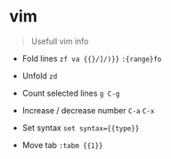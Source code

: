 # vim

> Usefull vim info

- Fold lines
`zf va {{}/]/)}}`
`:{range}fo`

- Unfold
`zd`

- Count selected lines
`g C-g`

- Increase / decrease number
`C-a`
`C-x`

- Set syntax
`set syntax={{type}}`

- Move tab
`:tabm {{1}}`
